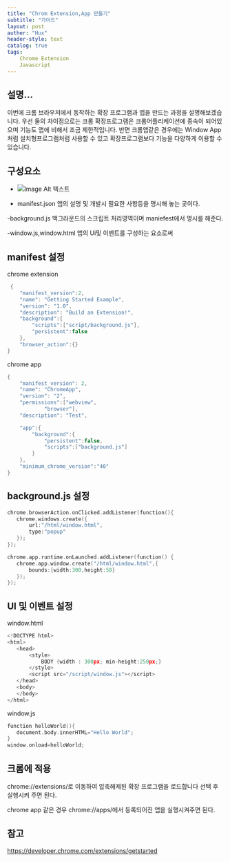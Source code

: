 ```yaml
---
title: "Chrom Extension,App 만들기"
subtitle: "가이드"
layout: post
auther: "Hux"
header-style: text
catalog: true
tags:
    Chrome Extension
    Javascript
---
```


설명...
-------
이번에 크롬 브라우저에서 동작하는 확장 프로그램과 앱을 만드는 과정을 설명해보겠습니다.
우선 둘의 차이점으로는 크롬 확장프로그램은 크롬어플리케이션에 종속이 되어있으며 기능도 앱에 비해서 조금 제한적입니다. 반면 크롬앱같은 경우에는 Window App처럼 설치형프로그램처럼 사용할 수 있고 확장프로그램보다 기능을 다양하게 이용할 수 있습니다.


구성요소
------
- ![Image Alt 텍스트]({{site.url}}/img/chromeExtension/extensionlist.png)

- manifest.json
앱의 설명 및 개발시 필요한 사항등을 명시해 놓는 곳이다.

-background.js
백그라운드의 스크립트 처리영역이며 maniefest에서 명시를 해준다.

-window.js,window.html
앱의 Ui및 이벤트를 구성하는 요소로써 


manifest 설정
------------
chrome extension
```cpp
 {
    "manifest_version":2,
    "name": "Getting Started Example",
    "version": "1.0",
    "description": "Build an Extension!",
    "background":{
        "scripts":["script/background.js"],
        "persistent":false
    },
    "browser_action":{}
}
```

chrome app
```cpp
{
    "manifest_version": 2,
    "name": "ChromeApp",
    "version": "2",
    "permissions":["webview",
            "browser"],
    "description": "Test",

    "app":{
        "background":{
            "persistent":false,
            "scripts":["background.js"]
        }
    },
    "minimum_chrome_version":"40"
}
```

background.js 설정
-----------------
 ```cpp
chrome.browserAction.onClicked.addListener(function(){
    chrome.windows.create({
        url:"/html/window.html",
        type:"popup"
    });
});
```

 ```cpp
chrome.app.runtime.onLaunched.addListener(function() {
    chrome.app.window.create("/html/window.html",{
        bounds:{width:300,height:50}
    });
});
 ```


UI 및 이벤트 설정
----------
window.html
 ```cpp
 <!DOCTYPE html>
<html>
    <head>
        <style>
            BODY {width : 300px; min-height:250px;}
        </style>
        <script src="/script/window.js"></script>
    </head>
    <body>
    </body>
</html>
 ```

 window.js
 ```cpp
 function helloWorld(){
    document.body.innerHTML="Hello World";
}
window.onload=helloWorld;
 ```

크롬에 적용
-------
chrome://extensions/로 이동하여 압축해제된 확장 프로그램을 로드합니다 선택 후 
실행시켜 주면 된다.

chrome app 같은 경우 chrome://apps/에서 등록되어진 앱을 실행시켜주면 된다.

참고
---
https://developer.chrome.com/extensions/getstarted